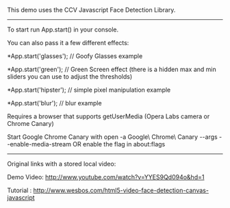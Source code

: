 This demo uses the CCV Javascript Face Detection Library.

-------------------------------------------------------------------------------
To start run App.start()  in your console.

You can also pass it a few different effects:

*App.start('glasses'); // Goofy Glasses example

*App.start('green'); // Green Screen effect (there is a hidden max and min sliders you can use to adjust the thresholds)

*App.start('hipster'); // simple pixel manipulation example

*App.start('blur'); // blur example


Requires a browser that supports getUserMedia (Opera Labs camera or Chrome Canary)

Start Google Chrome Canary with open -a Google\ Chrome\ Canary --args --enable-media-stream  OR enable the flag in about:flags

--------------------------------------------------------------------------------

Original links with a stored local video: 

Demo Video: http://www.youtube.com/watch?v=YYES9Qd094o&hd=1

Tutorial : http://www.wesbos.com/html5-video-face-detection-canvas-javascript
